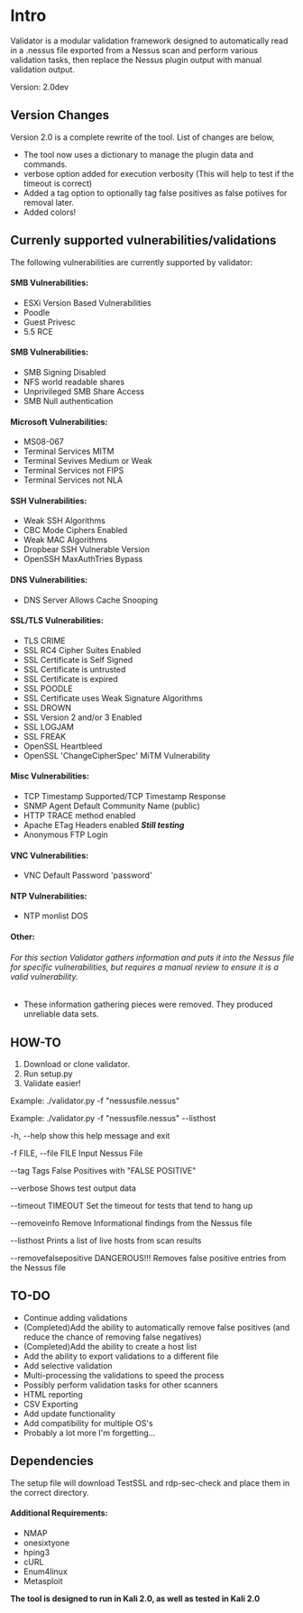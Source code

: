 # Intro

Validator is a modular validation framework designed to automatically read in a .nessus file exported from a Nessus scan and perform various validation tasks, then replace the Nessus plugin output with manual validation output.

Version: 2.0dev

## Version Changes

Version 2.0 is a complete rewrite of the tool. List of changes are below,

* The tool now uses a dictionary to manage the plugin data and commands.
* verbose option added for execution verbosity (This will help to test if the timeout is correct)
* Added a tag option to optionally tag false positives as false potiives for removal later.
* Added colors!

## Currenly supported vulnerabilities/validations

The following vulnerabilities are currently supported by validator:

#### SMB Vulnerabilities:

* ESXi Version Based Vulnerabilities
* Poodle
* Guest Privesc
* 5.5 RCE


#### SMB Vulnerabilities:

* SMB Signing Disabled
* NFS world readable shares
* Unprivileged SMB Share Access
* SMB Null authentication


#### Microsoft Vulnerabilities:

* MS08-067
* Terminal Services MITM
* Terminal Sevives Medium or Weak
* Terminal Services not FIPS
* Terminal Services not NLA


#### SSH Vulnerabilities:

* Weak SSH Algorithms
* CBC Mode Ciphers Enabled
* Weak MAC Algorithms
* Dropbear SSH Vulnerable Version
* OpenSSH MaxAuthTries Bypass

#### DNS Vulnerabilities:

* DNS Server Allows Cache Snooping


#### SSL/TLS Vulnerabilities:

* TLS CRIME
* SSL RC4 Cipher Suites Enabled
* SSL Certificate is Self Signed
* SSL Certificate is untrusted
* SSL Certificate is expired
* SSL POODLE
* SSL Certificate uses Weak Signature Algorithms
* SSL DROWN
* SSL Version 2 and/or 3 Enabled
* SSL LOGJAM
* SSL FREAK
* OpenSSL Heartbleed
* OpenSSL 'ChangeCipherSpec' MiTM Vulnerability


#### Misc Vulnerabilities:

* TCP Timestamp Supported/TCP Timestamp Response
* SNMP Agent Default Community Name (public)
* HTTP TRACE method enabled
* Apache ETag Headers enabled ***Still testing***
* Anonymous FTP Login

#### VNC Vulnerabilities:

* VNC Default Password 'password'

#### NTP Vulnerabilities:

* NTP monlist DOS

#### Other:
###### For this section Validator gathers information and puts it into the Nessus file for specific vulnerabilities, but requires a manual review to ensure it is a valid vulnerability.
* These information gathering pieces were removed. They produced unreliable data sets.

## HOW-TO

1. Download or clone validator.
2. Run setup.py
3. Validate easier!


Example: ./validator.py -f "nessusfile.nessus"

Example: ./validator.py -f "nessusfile.nessus" --listhost

  -h, --help            show this help message and exit
  
  -f FILE, --file FILE  Input Nessus File
  
  --tag                 Tags False Positives with "FALSE POSITIVE"
  
  --verbose             Shows test output data
  
  --timeout TIMEOUT     Set the timeout for tests that tend to hang up
  
  --removeinfo          Remove Informational findings from the Nessus file
  
  --listhost            Prints a list of live hosts from scan results
  
  --removefalsepositive
                        DANGEROUS!!! Removes false positive entries from the
                        Nessus file
                        


## TO-DO

* Continue adding validations
* (Completed)Add the ability to automatically remove false positives (and reduce the chance of removing false negatives)
* (Completed)Add the ability to create a host list
* Add the ability to export validations to a different file
* Add selective validation
* Multi-processing the validations to speed the process
* Possibly perform validation tasks for other scanners
* HTML reporting
* CSV Exporting
* Add update functionality
* Add compatibility for multiple OS's
* Probably a lot more I'm forgetting...



## Dependencies

The setup file will download TestSSL and rdp-sec-check and place them in the correct directory.

#### Additional Requirements:

* NMAP
* onesixtyone
* hping3
* cURL
* Enum4linux
* Metasploit


**The tool is designed to run in Kali 2.0, as well as tested in Kali 2.0**
